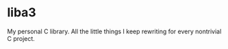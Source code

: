 # liba3

My personal C library. All the little things I keep rewriting for every
nontrivial C project.

